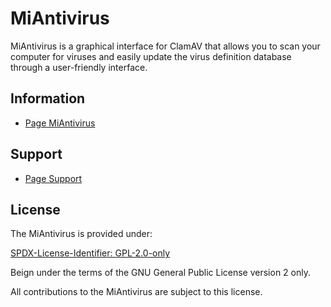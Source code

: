 # MiAntivirus

MiAntivirus is a graphical interface for ClamAV that allows you to scan your computer for viruses and easily update the virus definition database through a user-friendly interface.

## Information

- [Page MiAntivirus](https://mugomes.github.io/softwares/miantivirus.html)

## Support

- [Page Support](https://mugomes.github.io/apoie.html)

## License

The MiAntivirus is provided under:

[SPDX-License-Identifier: GPL-2.0-only](https://spdx.org/licenses/GPL-2.0-only.html)

Beign under the terms of the GNU General Public License version 2 only.

All contributions to the MiAntivirus are subject to this license.
